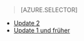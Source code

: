 > [AZURE.SELECTOR]
- [Update 2](../articles/storsimple/storsimple-manage-backup-policies-u2.md)
- [Update 1 und früher](../articles/storsimple/storsimple-manage-backup-policies.md)



